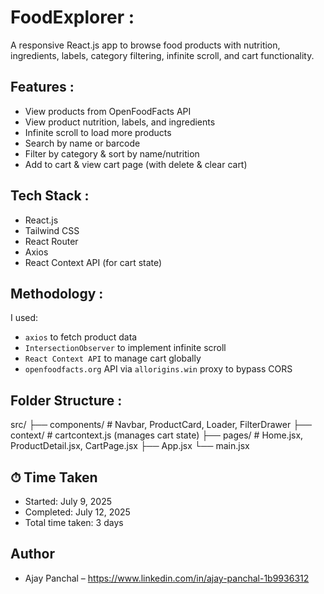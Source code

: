 # FoodExplorer :

A responsive React.js app to browse food products with nutrition, ingredients, labels, category filtering, infinite scroll, and cart functionality.

## Features :

- View products from OpenFoodFacts API
- View product nutrition, labels, and ingredients
- Infinite scroll to load more products
- Search by name or barcode
- Filter by category & sort by name/nutrition
- Add to cart & view cart page (with delete & clear cart)

## Tech Stack :

- React.js
- Tailwind CSS
- React Router
- Axios
- React Context API (for cart state)

## Methodology :

I used:

- `axios` to fetch product data
- `IntersectionObserver` to implement infinite scroll
- `React Context API` to manage cart globally
- `openfoodfacts.org` API via `allorigins.win` proxy to bypass CORS

## Folder Structure :

src/
├── components/ # Navbar, ProductCard, Loader, FilterDrawer
├── context/ # cartcontext.js (manages cart state)
├── pages/ # Home.jsx, ProductDetail.jsx, CartPage.jsx
├── App.jsx
└── main.jsx

## ⏱ Time Taken

- Started: July 9, 2025
- Completed: July 12, 2025
- Total time taken: 3 days

## Author

- Ajay Panchal – https://www.linkedin.com/in/ajay-panchal-1b9936312
